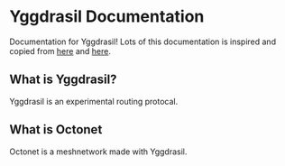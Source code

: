 # Yggdrasil Documentation
Documentation for Yggdrasil! Lots of this documentation is inspired and copied from [here](https://yggdrasil-network.github.io/) and [here](http://docs.meshwith.me).

## What is Yggdrasil?
Yggdrasil is an experimental routing protocal.

## What is Octonet
Octonet is a meshnetwork made with Yggdrasil.
